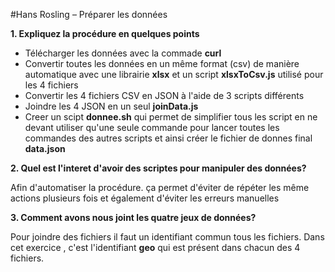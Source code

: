 #Hans Rosling –  Préparer les données

**1.    Expliquez la procédure en quelques points**

- Télécharger les données avec la commade **curl**
- Convertir toutes les données en un même format (csv) de manière automatique avec une librairie **xlsx** et un script **xlsxToCsv.js** utilisé pour les 4 fichiers
- Convertir les 4 fichiers CSV en JSON à l'aide de 3 scripts différents
- Joindre les 4 JSON en un seul **joinData.js**
- Creer un scipt **donnee.sh** qui permet de simplifier tous les script en ne devant utiliser qu'une seule commande pour lancer toutes les commandes des autres scripts et ainsi créer le fichier de donnes final **data.json**

**2.    Quel est l'interet d'avoir des scriptes pour manipuler des données?**

Afin d'automatiser la procédure. ça permet d'éviter de répéter les même actions plusieurs fois et également d'éviter les erreurs manuelles

**3.    Comment avons nous joint les quatre jeux de données?**

Pour joindre des fichiers il faut un identifiant commun tous les fichiers. Dans cet exercice , c'est l'identifiant **geo** qui est présent dans chacun des 4 fichiers.